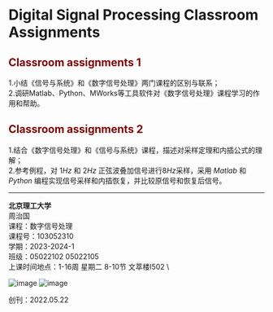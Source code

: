 # Digital Signal Processing Classroom Assignments
## <font color=maroon> Classroom assignments 1</font>  
1.小结《信号与系统》和《数字信号处理》两门课程的区别与联系； \
2.调研Matlab、Python、MWorks等工具软件对《数字信号处理》课程学习的作用和帮助。

## <font color=maroon> Classroom assignments 2</font>  
1.结合《数字信号处理》和《信号与系统》课程，描述对采样定理和内插公式的理解； \
2.参考例程，对 $1Hz$ 和 $2Hz$ 正弦波叠加信号进行$8Hz$采样，采用 $Matlab$ 和 $Python$ 编程实现信号采样和内插恢复，并比较原信号和恢复后信号。

---
**北京理工大学** \
周治国 \
课程：数字信号处理 \
课程号：103052310 \
学期：2023-2024-1 \
班级：05022102 05022105 \
上课时间地点：1-16周 星期二 8-10节 文萃楼I502 \

![image](https://github.com/spaitlab/DSP-Classroom-Assignments/assets/89621490/40c75715-0c07-4fa7-a8eb-631c7edfc844)
![image](https://github.com/spaitlab/DSP-Classroom-Assignments/assets/89621490/9143daec-63cb-4a11-b3fd-de638ff069e5)

创刊：2022.05.22 


